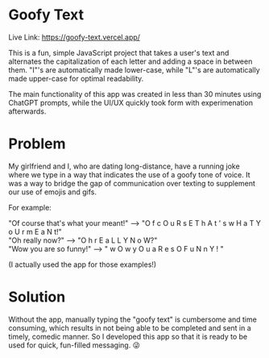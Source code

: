 # Goofy Text

Live Link: https://goofy-text.vercel.app/

This is a fun, simple JavaScript project that takes a user's text and alternates the
capitalization of each letter and adding a space in between them. "I"'s are automatically
made lower-case, while "L"'s are automatically made upper-case for optimal readability.

The main functionality of this app was created in less than 30 minutes using ChatGPT prompts,
while the UI/UX quickly took form with experimenation afterwards.

# Problem

My girlfriend and I, who are dating long-distance, have a running joke where we type in a 
way that indicates the use of a goofy tone of voice. It was a way to bridge the 
gap of communication over texting to supplement our use of emojis and gifs.

For example:

"Of course that's what your meant!" -->  "O f   c O u R s E   T h A t ' s   w H a T   Y o U r   m E a N t!" <br>
"Oh really now?" --> "O h   r E a L L Y   N o W?" <br>
"Wow you are so funny!" --> " w O w   y O u   a R e   s O   F u N n Y ! " <br>

(I actually used the app for those examples!)

# Solution

Without the app, manually typing the "goofy text" is cumbersome and time consuming, which results in not
being able to be completed and sent in a timely, comedic manner. So I developed this app so that it is ready
to be used for quick, fun-filled messaging. 😜
